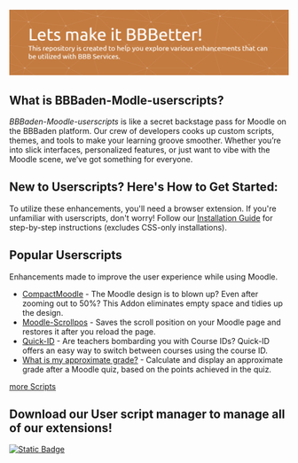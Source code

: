 ![Header](images/header.png)

## What is BBBaden-Modle-userscripts?
*BBBaden-Moodle-userscripts* is like a secret backstage pass for Moodle on the BBBaden platform. Our crew of developers cooks up custom scripts, themes, and tools to make your learning groove smoother. Whether you’re into slick interfaces, personalized features, or just want to vibe with the Moodle scene, we’ve got something for everyone.

## New to Userscripts? Here's How to Get Started:

To utilize these enhancements, you'll need a browser extension. If you're unfamiliar with userscripts, don't worry! Follow our [Installation Guide](https://github.com/BBBaden-Moodle-userscripts/userscript-installation-guide/blob/main/README.md) for step-by-step instructions (excludes CSS-only installations).

## Popular Userscripts

Enhancements made to improve the user experience while using Moodle.

- [CompactMoodle](https://github.com/Hutch79/CompactMoodle) - The Moodle design is to blown up? Even after zooming out to 50%? This Addon eliminates empty space and tidies up the design.
- [Moodle-Scrollpos](https://github.com/BBBelektronik/moodle-scrollpos) - Saves the scroll position on your Moodle page and restores it after you reload the page.
- [Quick-ID](https://github.com/BBBaden-Moodle-userscripts/quick-ID) - Are teachers bombarding you with Course IDs? Quick-ID offers an easy way to switch between courses using the course ID.
- [What is my approximate grade?](https://github.com/BBBaden-Moodle-userscripts/What-is-my-approximate-grade) - Calculate and display an approximate grade after a Moodle quiz, based on the points achieved in the quiz.

[more Scripts](https://github.com/BBBaden-Moodle-userscripts/BBBaden-Moodle/blob/main/AllProjects.md)

## Download our User script manager to manage all of our extensions!

[![Static Badge](https://img.shields.io/badge/Install-Script-dark_green?style=for-the-badge&color=dark_green)](https://github.com/BBBaden-Moodle-userscripts/BBBUserScriptManager)

